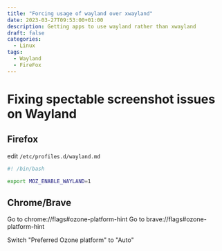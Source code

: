 ```yaml
---
title: "Forcing usage of wayland over xwayland"
date: 2023-03-27T09:53:00+01:00
description: Getting apps to use wayland rather than xwayland
draft: false
categories:
  - Linux
tags:
  - Wayland
  - FireFox
---
```

# Fixing spectable screenshot issues on Wayland

## Firefox

edit ``/etc/profiles.d/wayland.md``
```bash
#! /bin/bash

export MOZ_ENABLE_WAYLAND=1
```

## Chrome/Brave

Go to chrome://flags#ozone-platform-hint
Go to brave://flags#ozone-platform-hint

Switch "Preferred Ozone platform" to "Auto"
